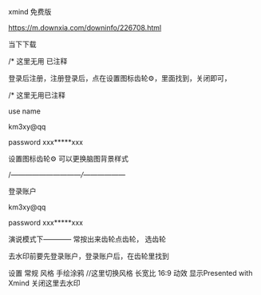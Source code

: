 xmind  免费版


https://m.downxia.com/downinfo/226708.html

当下下载

/*   这里无用  已注释

登录后注册，注册登录后，点在设置图标齿轮⚙，里面找到，关闭即可，


/*   这里无用已注释


use  name


km3xy@qq


password    xxx*****xxx


设置图标齿轮⚙   可以更换脑图背景样式


/*——————————/——————*

登录账户

km3xy@qq   


password    xxx*****xxx



演说模式下————   常按出来齿轮点齿轮，    选齿轮


去水印前要先登录账户，登录账户后，在齿轮里找到


设置
常规
风格 手绘涂鸦     //这里切换风格
长宽比 16:9
动效
显示Presented with Xmind    关闭这里去水印















